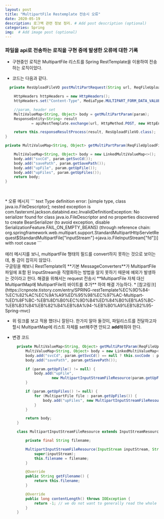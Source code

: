 ```yaml
---
layout: post
title: "MultipartFile Restemplate 전송시 오류"
date: 2020-05-19
description: 로그백 관련 정보 정리. # Add post description (optional)
categories: Spring
img:  # Add image post (optional)
---
```


### 파일을 api로 전송하는 로직을 구현 중에 발생한 오류에 대한 기록
* 구현중인 로직은 MultipartFile 리스트를 Spring RestTemplate을 이용하여 전송하는 로직이었다.

* 코드는 다음과 같다.  

``` java  
  private ResUploadFileVO postMultiPartRequest(String url, ReqFileUploadFileVO param) throws Exception {

    HttpHeaders httpHeaders = new HttpHeaders();
    httpHeaders.set("Content-Type", MediaType.MULTIPART_FORM_DATA_VALUE);

    //param, header set
    MultiValueMap<String, Object> body = getMultiPartParam(param);
    ResponseEntity<String> result
            = apiRestTemplate.exchange(url, HttpMethod.POST, new HttpEntity<>(body, httpHeaders), String.class);

    return this.responseResultProcess(result, ResUploadFileVO.class);
}

private MultiValueMap<String, Object> getMultiPartParam(ReqFileUploadFileVO param) throws IOException {

    MultiValueMap<String, Object> body = new LinkedMultiValueMap<>();
    body.add("svcCd", param.getSvcCd());
    body.add("savePath", param.getSavePath());
    body.add("upFile", param.getUpFile());
    body.add("upFiles", param.getUpFiles());
    return body;
}
    
```
<br>
* 오류 메시지
``` text  
    Type definition error: [simple type, class java.io.FileDescriptor]; 
    nested exception is com.fasterxml.jackson.databind.exc.InvalidDefinitionException: 
    No serializer found for class java.io.FileDescriptor and no properties discovered to create BeanSerializer (to avoid exception, disable SerializationFeature.FAIL_ON_EMPTY_BEANS) (through reference chain: 
    org.springframework.web.multipart.support.StandardMultipartHttpServletRequest$StandardMultipartFile["inputStream"]->java.io.FileInputStream["fd"])] with root cause
```
 <br><br>
  에러 메시지를 보니, multipartFile 형태의 필드를 convert하지 못하는 것으로 보이는데, 통 감이 잡히지 않았다.  
  <br>구글링을 해보니 RestTemplate의 **기본 MessageConverters**가 MultipartFile 파일에 포함 된 InputStream을 직렬화하는 방법을 알지 못하기 때문에 예외가 발생하는 것이라고 한다.  
  해결을 위해서는 request 전송시 **MultipartFile 자체 대신 MultipartMap에 MultipartFile의 바이트를 추가** 하여 해결 가능하다.  
* [참고링크](https://cnpnote.tistory.com/entry/SPRING-restTemplate%EC%9D%84-%EC%82%AC%EC%9A%A9%ED%95%98%EC%97%AC-Multipart-%ED%8F%BC-%EB%8D%B0%EC%9D%B4%ED%84%B0%EB%A5%BC-%EB%B3%B4%EB%82%B4%EB%8A%94-%EB%B0%A9%EB%B2%95-Spring-mvc)  
    
* 위 링크를 보고 적용 했더니 잘된다. 한가지 알아 둘것이, 파일리스트를 전달하고자 할시 MultipartMap에 리스트 자체를 set해주면 안되고 **add**해줘야 한다.  

* 변경 코드
  ``` java  
    private MultiValueMap<String, Object> getMultiPartParam(ReqFileUploadFileVO param) throws IOException {
        MultiValueMap<String, Object> body = new LinkedMultiValueMap<>();
        body.add("svcCd", param.getSvcCd() == null ? this.svcCode : param.getSvcCd());
        body.add("savePath", param.getSavePath());

        if (param.getUpFile() != null) {
            body.add("upFile",
                    new MultipartInputStreamFileResource(param.getUpFile().getInputStream(), param.getUpFile().getOriginalFilename()));
        }

        if (param.getUpFiles() != null) {
            for (MultipartFile file : param.getUpFiles()) {
                body.add("upFiles", new MultipartInputStreamFileResource(file.getInputStream(), file.getOriginalFilename()));
            }
        }

        return body;
    }

    class MultipartInputStreamFileResource extends InputStreamResource {

        private final String filename;

        MultipartInputStreamFileResource(InputStream inputStream, String filename) {
            super(inputStream);
            this.filename = filename;
        }

        @Override
        public String getFilename() {
            return this.filename;
        }

        @Override
        public long contentLength() throws IOException {
            return -1; // we do not want to generally read the whole stream into memory ...
        }
    }
  ```